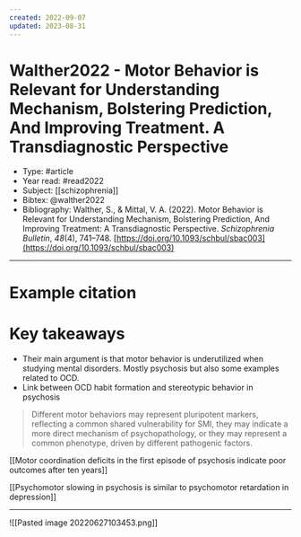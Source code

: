 ```yaml
---
created: 2022-09-07
updated: 2023-08-31
---
```

# Walther2022 - Motor Behavior is Relevant for Understanding Mechanism, Bolstering Prediction, And Improving Treatment. A Transdiagnostic Perspective

* Type: #article
* Year read: #read2022
* Subject: [[schizophrenia]]
* Bibtex: @walther2022
* Bibliography: Walther, S., & Mittal, V. A. (2022). Motor Behavior is Relevant for Understanding Mechanism, Bolstering Prediction, And Improving Treatment: A Transdiagnostic Perspective. _Schizophrenia Bulletin_, _48_(4), 741–748. [https://doi.org/10.1093/schbul/sbac003](https://doi.org/10.1093/schbul/sbac003)
---
# Example citation


# Key takeaways
* Their main argument is that motor behavior is underutilized when studying mental disorders. Mostly psychosis but also some examples related to OCD.
* Link between OCD habit formation and stereotypic behavior in psychosis

> Different motor behaviors may represent pluripotent markers, reflecting a common shared vulnerability for SMI, they may indicate a more direct mechanism of psychopathology, or they may represent a common phenotype, driven by different pathogenic factors.

[[Motor coordination deficits in the first episode of psychosis indicate poor outcomes after ten years]]  

[[Psychomotor slowing in psychosis is similar to psychomotor retardation in depression]] 

---

![[Pasted image 20220627103453.png]]
